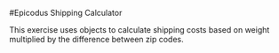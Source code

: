 #Epicodus Shipping Calculator

This exercise uses objects to calculate shipping costs based on weight multiplied by the difference between zip codes.
